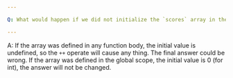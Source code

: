 ```yaml
---

Q: What would happen if we did not initialize the `scores` array in the program on page 116?

---
```


A: If the array was defined in any function body, the initial value is undefined, so the `++` operate will cause any thing. The final answer could be wrong.
If the array was defined in the global scope, the initial value is 0 (for int), the answer will not be changed.
